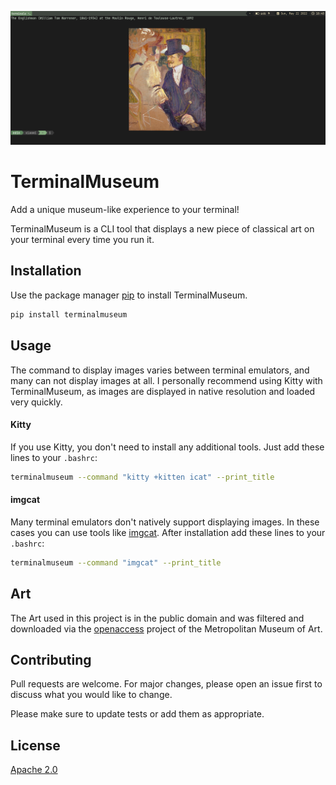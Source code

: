 ![screenshot](screenshot.png)

# TerminalMuseum

Add a unique museum-like experience to your terminal!

TerminalMuseum is a CLI tool that displays a new piece of classical art on your terminal every time you run it.


## Installation

Use the package manager [pip](https://pip.pypa.io/en/stable/) to install TerminalMuseum.

```bash
pip install terminalmuseum
```

## Usage
The command to display images varies between terminal emulators, and many can not display images at all. I personally recommend using Kitty with TerminalMuseum, as images are displayed in native resolution and loaded very quickly.

#### Kitty 

If you use Kitty, you don't need to install any additional tools. Just add these lines to your `.bashrc`:

```bash
terminalmuseum --command "kitty +kitten icat" --print_title
```

#### imgcat
Many terminal emulators don't natively support displaying images. In these cases you can use tools like [imgcat](https://github.com/eddieantonio/imgcat). After installation add these lines to your `.bashrc`:

```bash
terminalmuseum --command "imgcat" --print_title
```

## Art
The Art used in this project is in the public domain and was filtered and downloaded via the [openaccess](https://github.com/metmuseum/openaccess) project of the Metropolitan Museum of Art.

## Contributing
Pull requests are welcome. For major changes, please open an issue first to discuss what you would like to change.

Please make sure to update tests or add them as appropriate.


## License
[Apache 2.0](http://www.apache.org/licenses/LICENSE-2.0)
